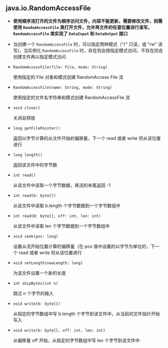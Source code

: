 ## java.io.RandomAccessFile

* __使用顺序流打开的文件为顺序访问文件，内容不能更新，需要修改文件，则需使用 `RandomAccessFile` 类打开文件，允许再文件的任意位置进行读写，`RandomAccessFile` 类实现了 `DataInput` 和 `DataOutput` 接口__

* 当创建一个 `RandomAccessFile` 时，可以指定两种模式（"r" 只读，或 "rw" 读写)，当实例化 `RandomAccessFile` 时，存在则会按指定模式访问，不存在则会创建文件再以指定模式访问

* `RandomAccessFile(file: File, mode: String)`
 
  使用指定的 File 对象和模式创建 RandomAccess File 流

* `RandomAccessFile(name: String, mode: String)`
  
  使用指定的文件名字符串和模式创建 RandomAccessFile 流

* `void close()`
  
  关闭且释放

* `long getFilePointer()`	

  返回以字节计算的从文件开始的偏移量，下一个 read 或者 write 将从该位置进行

* `long length()`
    
  返回该文件中的字节数

* `int read()`
			
  从该文件中读取一个字节数据，再流的末尾返回 -1

* `int read(b: byte[])`
  
  从该文件中读取 b.length 个字节数据到一个字节数组中

* `int read(B: byte[], off: int, len: int)`
  
  从该文件中读取 len 个字节数据到一个字节数组中

* `void seek(pos: long)`

  设置从流开始位置计算的偏移量（在 pos 值中设置的以字节为单位的，下一个 read 或者 write 将从该位置进行

* `void setLength(newLength: long)`
  
  为该文件设置一个新的长度

* `int skipBytes(int n)`
  
  跳过 n 个字节的输入

* `void write(b: byte[])`
 
  从指定的字节数组中写 b.length 个字节到该文件中，从当前的文件指针开始写入

* `void write(b: byte[], off: int, len: int)`
 
  从偏移量 off 开始，从指定的字节数组中写 len 个字节到该文件中
